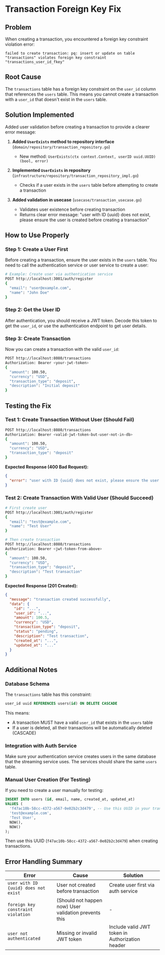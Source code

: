# Transaction Foreign Key Fix

## Problem

When creating a transaction, you encountered a foreign key constraint violation error:

```
failed to create transaction: pq: insert or update on table "transactions" violates foreign key constraint "transactions_user_id_fkey"
```

## Root Cause

The `transactions` table has a foreign key constraint on the `user_id` column that references the `users` table. This means you cannot create a transaction with a `user_id` that doesn't exist in the `users` table.

## Solution Implemented

Added user validation before creating a transaction to provide a clearer error message:

1. **Added `UserExists` method to repository interface** (`domain/repository/transaction_repository.go`)

   - New method: `UserExists(ctx context.Context, userID uuid.UUID) (bool, error)`

2. **Implemented `UserExists` in repository** (`infrastructure/repository/transaction_repository_impl.go`)

   - Checks if a user exists in the `users` table before attempting to create a transaction

3. **Added validation in usecase** (`usecase/transaction_usecase.go`)
   - Validates user existence before creating transaction
   - Returns clear error message: "user with ID {uuid} does not exist, please ensure the user is created before creating a transaction"

## How to Use Properly

### Step 1: Create a User First

Before creating a transaction, ensure the user exists in the `users` table. You need to call the authentication service or user service to create a user:

```bash
# Example: Create user via authentication service
POST http://localhost:3001/auth/register
{
  "email": "user@example.com",
  "name": "John Doe"
}
```

### Step 2: Get the User ID

After authentication, you should receive a JWT token. Decode this token to get the `user_id`, or use the authentication endpoint to get user details.

### Step 3: Create Transaction

Now you can create a transaction with the valid `user_id`:

```bash
POST http://localhost:8080/transactions
Authorization: Bearer <your-jwt-token>
{
  "amount": 100.50,
  "currency": "USD",
  "transaction_type": "deposit",
  "description": "Initial deposit"
}
```

## Testing the Fix

### Test 1: Create Transaction Without User (Should Fail)

```bash
POST http://localhost:8080/transactions
Authorization: Bearer <valid-jwt-token-but-user-not-in-db>
{
  "amount": 100.50,
  "currency": "USD",
  "transaction_type": "deposit"
}
```

**Expected Response (400 Bad Request):**

```json
{
  "error": "user with ID {uuid} does not exist, please ensure the user is created before creating a transaction"
}
```

### Test 2: Create Transaction With Valid User (Should Succeed)

```bash
# First create user
POST http://localhost:3001/auth/register
{
  "email": "test@example.com",
  "name": "Test User"
}

# Then create transaction
POST http://localhost:8080/transactions
Authorization: Bearer <jwt-token-from-above>
{
  "amount": 100.50,
  "currency": "USD",
  "transaction_type": "deposit",
  "description": "Test transaction"
}
```

**Expected Response (201 Created):**

```json
{
  "message": "transaction created successfully",
  "data": {
    "id": "...",
    "user_id": "...",
    "amount": 100.5,
    "currency": "USD",
    "transaction_type": "deposit",
    "status": "pending",
    "description": "Test transaction",
    "created_at": "...",
    "updated_at": "..."
  }
}
```

## Additional Notes

### Database Schema

The `transactions` table has this constraint:

```sql
user_id uuid REFERENCES users(id) ON DELETE CASCADE
```

This means:

- A transaction MUST have a valid `user_id` that exists in the `users` table
- If a user is deleted, all their transactions will be automatically deleted (CASCADE)

### Integration with Auth Service

Make sure your authentication service creates users in the same database that the streaming service uses. The services should share the same `users` table.

### Manual User Creation (For Testing)

If you need to create a user manually for testing:

```sql
INSERT INTO users (id, email, name, created_at, updated_at)
VALUES (
  'f47ac10b-58cc-4372-a567-0e02b2c3d479', -- Use this UUID in your transaction
  'test@example.com',
  'Test User',
  NOW(),
  NOW()
);
```

Then use this UUID (`f47ac10b-58cc-4372-a567-0e02b2c3d479`) when creating transactions.

## Error Handling Summary

| Error                                | Cause                                                 | Solution                                        |
| ------------------------------------ | ----------------------------------------------------- | ----------------------------------------------- |
| `user with ID {uuid} does not exist` | User not created before transaction                   | Create user first via auth service              |
| `foreign key constraint violation`   | (Should not happen now) User validation prevents this | -                                               |
| `user not authenticated`             | Missing or invalid JWT token                          | Include valid JWT token in Authorization header |
